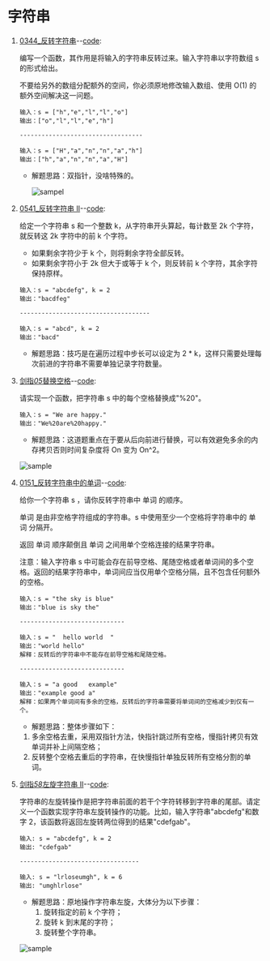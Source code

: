 # 字符串

1. [0344\_反转字符串](https://leetcode.cn/problems/reverse-string/description/)--[code](./0344_ReverseString.cpp):

   编写一个函数，其作用是将输入的字符串反转过来。输入字符串以字符数组 s 的形式给出。

   不要给另外的数组分配额外的空间，你必须原地修改输入数组、使用 O(1) 的额外空间解决这一问题。

   ```text
   输入：s = ["h","e","l","l","o"]
   输出：["o","l","l","e","h"]

   ----------------------------------

   输入：s = ["H","a","n","n","a","h"]
   输出：["h","a","n","n","a","H"]
   ```

   - 解题思路：双指针，没啥特殊的。

     ![sampel](https://code-thinking.cdn.bcebos.com/gifs/344.%E5%8F%8D%E8%BD%AC%E5%AD%97%E7%AC%A6%E4%B8%B2.gif)

2. [0541\_反转字符串 II](https://leetcode.cn/problems/reverse-string-ii/)--[code](./0541_ReverseStringII.cpp):

   给定一个字符串 s 和一个整数 k，从字符串开头算起，每计数至 2k 个字符，就反转这 2k 字符中的前 k 个字符。

   - 如果剩余字符少于 k 个，则将剩余字符全部反转。
   - 如果剩余字符小于 2k 但大于或等于 k 个，则反转前 k 个字符，其余字符保持原样。

   ```test
   输入：s = "abcdefg", k = 2
   输出："bacdfeg"

   ------------------------------------

   输入：s = "abcd", k = 2
   输出："bacd"
   ```

   - 解题思路：技巧是在遍历过程中步长可以设定为 2 \* k，这样只需要处理每次前进的字符串不需要单独记录字符数量。

3. [剑指*05*替换空格](https://leetcode.cn/problems/ti-huan-kong-ge-lcof/)--[code](./ZJ05_ReplaceSpace.cpp):

   请实现一个函数，把字符串 s 中的每个空格替换成"%20"。

   ```text
   输入：s = "We are happy."
   输出："We%20are%20happy."
   ```

   - 解题思路：这道题重点在于要从后向前进行替换，可以有效避免多余的内存拷贝否则时间复杂度将 On 变为 On^2。

   ![sample](https://code-thinking.cdn.bcebos.com/gifs/%E6%9B%BF%E6%8D%A2%E7%A9%BA%E6%A0%BC.gif)

4. [0151\_反转字符串中的单词](https://leetcode.cn/problems/reverse-words-in-a-string/)--[code](./0151_ReverseWordsInAString.cpp):

   给你一个字符串 s ，请你反转字符串中 单词 的顺序。

   单词 是由非空格字符组成的字符串。s 中使用至少一个空格将字符串中的 单词 分隔开。

   返回 单词 顺序颠倒且 单词 之间用单个空格连接的结果字符串。

   注意：输入字符串 s 中可能会存在前导空格、尾随空格或者单词间的多个空格。返回的结果字符串中，单词间应当仅用单个空格分隔，且不包含任何额外的空格。

   ```text
   输入：s = "the sky is blue"
   输出："blue is sky the"

   -----------------------------

   输入：s = "  hello world  "
   输出："world hello"
   解释：反转后的字符串中不能存在前导空格和尾随空格。

   -----------------------------

   输入：s = "a good   example"
   输出："example good a"
   解释：如果两个单词间有多余的空格，反转后的字符串需要将单词间的空格减少到仅有一个。
   ```

   - 解题思路：整体步骤如下：

   1. 多余空格去重，采用双指针方法，快指针跳过所有空格，慢指针拷贝有效单词并补上间隔空格；
   2. 反转整个空格去重后的字符串，在快慢指针单独反转所有空格分割的单词。

5. [剑指*58*左旋字符串 II](https://leetcode.cn/problems/zuo-xuan-zhuan-zi-fu-chuan-lcof/)--[code](./ZJ58_ReverseLeftWords.cpp):

   字符串的左旋转操作是把字符串前面的若干个字符转移到字符串的尾部。请定义一个函数实现字符串左旋转操作的功能。比如，输入字符串"abcdefg"和数字 2，该函数将返回左旋转两位得到的结果"cdefgab"。

   ```test
   输入: s = "abcdefg", k = 2
   输出: "cdefgab"

   ---------------------------------

   输入: s = "lrloseumgh", k = 6
   输出: "umghlrlose"
   ```

   - 解题思路：原地操作字符串左旋，大体分为以下步骤：
     1. 旋转指定的前 k 个字符；
     2. 旋转 k 到末尾的字符；
     3. 旋转整个字符串。

   ![sample](https://code-thinking.cdn.bcebos.com/pics/%E5%89%91%E6%8C%87Offer58-II.%E5%B7%A6%E6%97%8B%E8%BD%AC%E5%AD%97%E7%AC%A6%E4%B8%B2.png)
